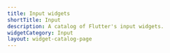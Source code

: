 ```yaml
---
title: Input widgets
shortTitle: Input
description: A catalog of Flutter's input widgets.
widgetCategory: Input
layout: widget-catalog-page
---
```


